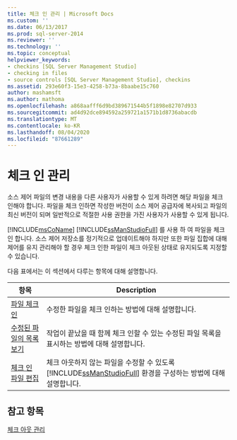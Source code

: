 ```yaml
---
title: 체크 인 관리 | Microsoft Docs
ms.custom: ''
ms.date: 06/13/2017
ms.prod: sql-server-2014
ms.reviewer: ''
ms.technology: ''
ms.topic: conceptual
helpviewer_keywords:
- checkins [SQL Server Management Studio]
- checking in files
- source controls [SQL Server Management Studio], checkins
ms.assetid: 293e60f3-15e3-4258-b73a-8baabe15c760
author: mashamsft
ms.author: mathoma
ms.openlocfilehash: a868aafff6d9bd389671544b5f1898e82707d933
ms.sourcegitcommit: ad4d92dce894592a259721a1571b1d8736abacdb
ms.translationtype: MT
ms.contentlocale: ko-KR
ms.lasthandoff: 08/04/2020
ms.locfileid: "87661289"
---
```

# <a name="manage-checkins"></a>체크 인 관리
  소스 제어 파일의 변경 내용을 다른 사용자가 사용할 수 있게 하려면 해당 파일을 체크 인해야 합니다. 파일을 체크 인하면 작성한 버전이 소스 제어 공급자에 복사되고 파일의 최신 버전이 되며 일반적으로 적절한 사용 권한을 가진 사용자가 사용할 수 있게 됩니다.  
  
 [!INCLUDE[msCoName](../includes/msconame-md.md)] [!INCLUDE[ssManStudioFull](../includes/ssmanstudiofull-md.md)] 를 사용 하 여 파일을 체크 인 합니다. 소스 제어 저장소를 정기적으로 업데이트해야 하지만 또한 파일 집합에 대해 제어를 유지 관리해야 할 경우 체크 인한 파일이 체크 아웃된 상태로 유지되도록 지정할 수 있습니다.  
  
 다음 표에서는 이 섹션에서 다루는 항목에 대해 설명합니다.  
  
|항목|Description|  
|-----------|-----------------|  
|[파일 체크 인](../../2014/database-engine/check-in-files.md)|수정한 파일을 체크 인하는 방법에 대해 설명합니다.|  
|[수정된 파일의 목록 보기](../../2014/database-engine/view-a-list-of-modified-files.md)|작업이 끝났을 때 함께 체크 인할 수 있는 수정된 파일 목록을 표시하는 방법에 대해 설명합니다.|  
|[체크 인 파일 편집](../../2014/database-engine/edit-checked-in-files.md)|체크 아웃하지 않는 파일을 수정할 수 있도록 [!INCLUDE[ssManStudioFull](../includes/ssmanstudiofull-md.md)] 환경을 구성하는 방법에 대해 설명합니다.|  
  
## <a name="see-also"></a>참고 항목  
 [체크 아웃 관리](../../2014/database-engine/manage-checkouts.md)  
  
  
